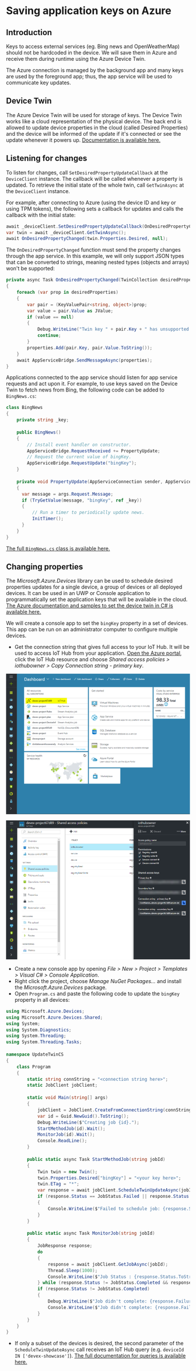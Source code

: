 ---
---
# Saving application keys on Azure

## Introduction

Keys to access external services (eg. Bing news and OpenWeatherMap) should not be hardcoded in the device. We will save them in Azure and receive them during runtime using the Azure Device Twin.

The Azure connection is managed by the background app and many keys are used by the foreground app; thus, the app service will be used to communicate key updates.

## Device Twin

The Azure Device Twin will be used for storage of keys. The Device Twin works like a cloud representation of the physical device. The back end is allowed to update device properties in the cloud (called Desired Properties) and the device will be informed of the update if it's connected or see the update whenever it powers up. [Documentation is available here.](https://docs.microsoft.com/en-us/azure/iot-hub/iot-hub-devguide-device-twins)

## Listening for changes

To listen for changes, call `SetDesiredPropertyUpdateCallback` at the `DeviceClient` instance. The callback will be called whenever a property is updated. To retrieve the initial state of the whole twin, call `GetTwinAsync` at the `DeviceClient` instance.

For example, after connecting to Azure (using the device ID and key or using TPM tokens), the following sets a callback for updates and calls the callback with the initial state:

```cs
await _deviceClient.SetDesiredPropertyUpdateCallback(OnDesiredPropertyChanged, null);
var twin = await _deviceClient.GetTwinAsync();
await OnDesiredPropertyChanged(twin.Properties.Desired, null);
```

The `OnDesiredPropertyChanged` function must send the property changes through the app service. In this example, we will only support JSON types that can be converted to strings, meaning nested types (objects and arrays) won't be supported:

```cs
private async Task OnDesiredPropertyChanged(TwinCollection desiredProperties, object userContext)
{
    foreach (var prop in desiredProperties)
    {
        var pair = (KeyValuePair<string, object>)prop;
        var value = pair.Value as JValue;
        if (value == null)
        {
            Debug.WriteLine("Twin key " + pair.Key + " has unsupported type");
            continue;
        }
        properties.Add(pair.Key, pair.Value.ToString());
    }
    await AppServiceBridge.SendMessageAsync(properties);
}
```

Applications connected to the app service should listen for app service requests and act upon it. For example, to use keys saved on the Device Twin to fetch news from Bing, the following code can be added to `BingNews.cs`:

```cs
class BingNews
{
    private string _key;

    public BingNews()
    {
        // Install event handler on constructor.
        AppServiceBridge.RequestReceived += PropertyUpdate;
        // Request the current value of bingKey.
        AppServiceBridge.RequestUpdate("bingKey");
    }

    private void PropertyUpdate(AppServiceConnection sender, AppServiceRequestReceivedEventArgs args)
    {
      var message = args.Request.Message;
      if (TryGetValue(message, "bingKey", ref _key))
      {
          // Run a timer to periodically update news.
          InitTimer();
      }
    }
}
```

[The full `BingNews.cs` class is available here.](https://github.com/ms-iot/iot-walkthrough/blob/master/CS/Showcase/BingNews.cs)

## Changing properties

The *Microsoft.Azure.Devices* library can be used to schedule desired properties updates for a single device, a group of devices or all deployed devices. It can be used in an UWP or Console application to programmatically set the application keys that will be available in the cloud. [The Azure documentation and samples to set the device twin in C# is available here.](https://docs.microsoft.com/en-us/azure/iot-hub/iot-hub-csharp-node-schedule-jobs#schedule-jobs-for-calling-a-direct-method-and-updating-a-device-twins-properties)

We will create a console app to set the `bingKey` property in a set of devices. This app can be run on an administrator computer to configure multiple devices.

* Get the connection string that gives full access to your IoT Hub. It will be used to access IoT Hub from your application. [Open the Azure portal](https://ms.portal.azure.com/), click the IoT Hub resource and choose *Shared access policies > iothubowner > Copy Connection string - primary key*.

![Dashboard](Dashboard.png)

![Iot Hub](IotHub.png)

* Create a new console app by opening *File > New > Project > Templates > Visual C# > Console Application*.
* Right click the project, choose *Manage NuGet Packages...* and install the *Microsoft.Azure.Devices* package.
* Open `Program.cs` and paste the following code to update the `bingKey` property in all devices:

```cs
using Microsoft.Azure.Devices;
using Microsoft.Azure.Devices.Shared;
using System;
using System.Diagnostics;
using System.Threading;
using System.Threading.Tasks;

namespace UpdateTwinCS
{
    class Program
    {
        static string connString = "<connection string here>";
        static JobClient jobClient;

        static void Main(string[] args)
        {
            jobClient = JobClient.CreateFromConnectionString(connString);
            var id = Guid.NewGuid().ToString();
            Debug.WriteLine($"Creating job {id}.");
            StartMethodJob(id).Wait();
            MonitorJob(id).Wait();
            Console.ReadLine();
        }

        public static async Task StartMethodJob(string jobId)
        {
            Twin twin = new Twin();
            twin.Properties.Desired["bingKey"] = "<your key here>";
            twin.ETag = "*";
            var response = await jobClient.ScheduleTwinUpdateAsync(jobId, "", twin, DateTime.Now, 20);
            if (response.Status == JobStatus.Failed || response.Status == JobStatus.Cancelled)
            {
                Console.WriteLine($"Failed to schedule job: {response.Status} - {response.StatusMessage}.");
            }
        }

        public static async Task MonitorJob(string jobId)
        {
            JobResponse response;
            do
            {
                response = await jobClient.GetJobAsync(jobId);
                Thread.Sleep(1000);
                Console.WriteLine($"Job Status : {response.Status.ToString()}.");
            } while (response.Status != JobStatus.Completed && response.Status != JobStatus.Failed && response.Status != JobStatus.Cancelled);
            if (response.Status != JobStatus.Completed)
            {
                Debug.WriteLine($"Job didn't complete: {response.FailureReason}.");
                Console.WriteLine($"Job didn't complete: {response.FailureReason}.");
            }
        }
    }
}

```

* If only a subset of the devices is desired, the second parameter of the `ScheduleTwinUpdateAsync` call receives an IoT Hub query (e.g. `deviceId IN ['devex-showcase']`). [The full documentation for queries is available here.](https://docs.microsoft.com/en-us/azure/iot-hub/iot-hub-devguide-query-language)
